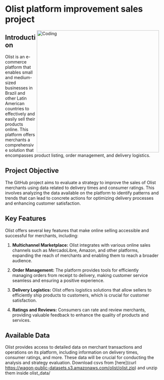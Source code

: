 # Olist platform improvement sales project

<img align="right" alt="Coding" width="400" src="Imagenes.png">

## Introduction
Olist is an e-commerce platform that enables small and medium-sized businesses in Brazil and other Latin American countries to effectively and easily sell their products online. This platform offers merchants a comprehensive solution that encompasses product listing, order management, and delivery logistics.

## Project Objective
The GitHub project aims to evaluate a strategy to improve the sales of Olist merchants using data related to delivery times and consumer ratings. This involves analyzing the data available on the platform to identify patterns and trends that can lead to concrete actions for optimizing delivery processes and enhancing customer satisfaction.

## Key Features
Olist offers several key features that make online selling accessible and successful for merchants, including:

1. **Multichannel Marketplace:** Olist integrates with various online sales channels such as MercadoLibre, Amazon, and other platforms, expanding the reach of merchants and enabling them to reach a broader audience.

2. **Order Management:** The platform provides tools for efficiently managing orders from receipt to delivery, making customer service seamless and ensuring a positive experience.

3. **Delivery Logistics:** Olist offers logistics solutions that allow sellers to efficiently ship products to customers, which is crucial for customer satisfaction.

4. **Ratings and Reviews:** Consumers can rate and review merchants, providing valuable feedback to enhance the quality of products and services.

## Available Data
Olist provides access to detailed data on merchant transactions and operations on its platform, including information on delivery times, consumer ratings, and more. These data will be crucial for conducting the analysis and strategy evaluation.
Download csvs from [here](curl https://wagon-public-datasets.s3.amazonaws.com/olist/olist.zip) and unzip them inside olist_data/
